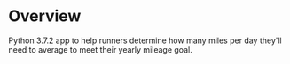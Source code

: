 # Overview

Python 3.7.2 app to help runners determine how many miles per day they'll need to average to meet their yearly mileage goal.
